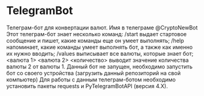 # TelegramBot
Телеграм-бот для конвертации валют. Имя в телеграме @CryptoNewBot
Этот телеграм-бот знает несколько команд:
/start выдает стартовое сообщение и пишет, какие команды еще он умеет выполнять; 
/help напоминает, какие команды умеет выполнять бот, а также как именно их нужно вводить; 
/values выписывает все валюты, которые знает бот; <валюта 1> <валюта 2> <количество> выводит значение количества валюты 2 от валюты 1. 
Данный бот не запущен, необходимо запустить бот со своего устройства (загрузить данный репозиторий на свой компьютер) 
Для работы с данным телеграм-ботом необходимо установить пакеты requests и PyTelegramBotAPI (версия 4.X).
